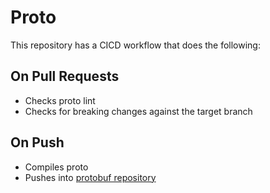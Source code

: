 # Proto

This repository has a CICD workflow that does the following:

## On Pull Requests

- Checks proto lint
- Checks for breaking changes against the target branch

## On Push

- Compiles proto
- Pushes into [protobuf repository](https://github.com/twothicc/protobuf)
